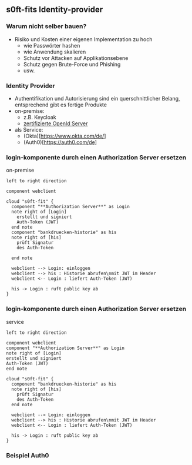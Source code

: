 <!--s-->
## s0ft-fits Identity-provider

<!--v-->
### Warum nicht selber bauen?

* Risiko und Kosten einer eigenen Implementation zu hoch
  * wie Passwörter hashen
  * wie Anwendung skalieren
  * Schutz vor Attacken auf Applikationsebene
  * Schutz gegen Brute-Force und Phishing
  * usw.

<!--v-->
### Identity Provider

* Authentifikation und Autorisierung sind ein querschnittlicher Belang, entsprechend gibt es fertige Produkte
* on-premise:
  * z.B. Keycloak
  * [zertifizierte OpenId Server](https://openid.net/developers/certified/)
* als Service:
  * (Okta)[https://www.okta.com/de/]
  * (Auth0)[https://auth0.com/de]

<!--v-->
### login-komponente durch einen Authorization Server ersetzen

on-premise

```puml
left to right direction

component webclient

cloud "s0ft-fit" {
  component "**Authorization Server**" as Login
  note right of [Login]
    erstellt und signiert
    Auth-Token (JWT)
  end note
  component "bankdruecken-historie" as his
  note right of [his]
    prüft Signatur
    des Auth-Token

  end note

  webclient --> Login: einloggen
  webclient --> his : Historie abrufen\nmit JWT im Header
  webclient <-- Login : liefert Auth-Token (JWT)

  his -> Login : ruft public key ab
}
```

<!--v-->
### login-komponente durch einen Authorization Server ersetzen

service

```puml
left to right direction

component webclient
component "**Authorization Server**" as Login
note right of [Login]
erstellt und signiert
Auth-Token (JWT)
end note

cloud "s0ft-fit" {
  component "bankdruecken-historie" as his
  note right of [his]
    prüft Signatur
    des Auth-Token
  end note

  webclient --> Login: einloggen
  webclient --> his : Historie abrufen\nmit JWT im Header
  webclient <-- Login : liefert Auth-Token (JWT)

  his -> Login : ruft public key ab
}
```

<!--v-->
### Beispiel Auth0
